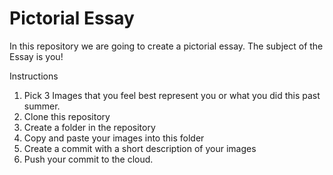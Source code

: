 # Pictorial Essay

In this repository we are going to create a pictorial essay.  The subject of the Essay is you!

Instructions
1. Pick 3 Images that you feel best represent you or what you did this past summer.
2. Clone this repository
3. Create a folder in the repository
4. Copy and paste your images into this folder
5. Create a commit with a short description of your images
6. Push your commit to the cloud.
